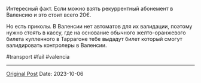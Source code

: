 Интересный факт. Если можно взять рекуррентный абонемент в Валенсию и это стоит всего 20€. 

Но есть приколы. В Валенсии нет  автоматов для их валидации, поэтому нужно стоять в кассу,  где на основание обычного желто-оранжевого билета купленного в Таррагоне тебе выдадут билет который смогут валидировать контролеры в Валенсии.

#transport #fail #valencia

---
[Original Post](https://t.me/lev2tarragona/1627)
Date: 2023-10-06
